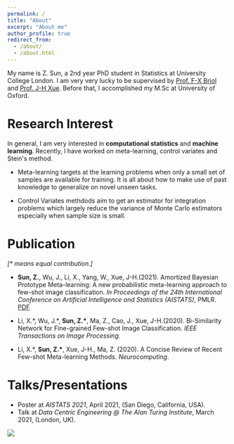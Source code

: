 ```yaml
---
permalink: /
title: "About"
excerpt: "About me"
author_profile: true
redirect_from: 
  - /about/
  - /about.html  
---
```


My name is Z. Sun, a 2nd year PhD student in Statistics at University College London. I am very very lucky to be supervised by [Prof. F-X Briol](https://fxbriol.github.io) and [Prof. J-H Xue](http://www.homepages.ucl.ac.uk/~ucakjxu/). Before that, I accomplished my M.Sc at University of Oxford.

Research Interest
======
In general, I am very interested in __computational statistics__ and __machine learning__. Recently, I have worked on meta-learning, control variates and Stein's method. 

- Meta-learning targets at the learning problems when only a small set of samples are available for training. It is all about how to make use of past knowledge to generalize on novel unseen tasks. 

- Control Variates methdods aim to get an estimator for integration problems which largely reduce the variance of Monte Carlo estimators especially when sample size is small.


Publication
======
_[\* means equal contribution.]_

*  __Sun, Z.__, Wu, J., Li, X., Yang, W., Xue, J-H.(2021). Amortized Bayesian Prototype Meta-learning: A new probabilistic meta-learning approach to few-shot image classification. _In Proceedings of the 24th International Conference on Artificial Intelligence and Statistics (AISTATS)_, PMLR. [PDF](http://proceedings.mlr.press/v130/sun21a/sun21a.pdf)

*  Li, X.\*, Wu, J.\*, __Sun, Z.\*__, Ma, Z., Cao, J., Xue, J-H.(2020). Bi-Similarity Network for Fine-grained Few-shot Image Classification. _IEEE Transactions on Image Processing_.

*  Li, X.\*, __Sun, Z.\*__, Xue, J-H., Ma, Z. (2020). A Concise Review of Recent Few-shot Meta-learning Methods. _Neurocomputing_.



Talks/Presentations
======
*  Poster at _AISTATS 2021_, April 2021, (San Diego, California, USA).
*  Talk at _Data Centric Engineering @ The Alan Turing Institute_, March 2021, (London, UK).



 


<a href="https://clustrmaps.com/site/1bg2c" title="Visit tracker"><img src="//clustrmaps.com/map_v2.png?cl=080808&w=a&t=n&d=C4byDrEvOWlkQBPck4uhnEYVbsB_VEy0fAJC1qmic1s&co=ffffff&ct=808080" /></a>





